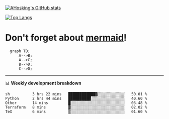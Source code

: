 [![AHosking's GitHub stats](https://github-readme-stats.vercel.app/api?username=ahosking&count_private=true&show_icons=true&theme=onedark&hide_rank=true&include_all_commits=true)](https://github.com/ahosking)

[![Top Langs](https://github-readme-stats.vercel.app/api/top-langs/?username=ahosking&layout=compact&theme=onedark)](https://github.com/ahosking)


# Don't forget about [mermaid](https://github.blog/2022-02-14-include-diagrams-markdown-files-mermaid/)!

```mermaid
  graph TD;
      A-->B;
      A-->C;
      B-->D;
      C-->D;
```
-------

📊 **Weekly development breakdown**

<!--START_SECTION:waka-->

```text
sh          3 hrs 22 mins   ████████████▓░░░░░░░░░░░░   50.01 %
Python      2 hrs 44 mins   ██████████░░░░░░░░░░░░░░░   40.60 %
Other       14 mins         █░░░░░░░░░░░░░░░░░░░░░░░░   03.48 %
Terraform   8 mins          ▓░░░░░░░░░░░░░░░░░░░░░░░░   02.02 %
TeX         6 mins          ▒░░░░░░░░░░░░░░░░░░░░░░░░   01.60 %
```

<!--END_SECTION:waka-->
